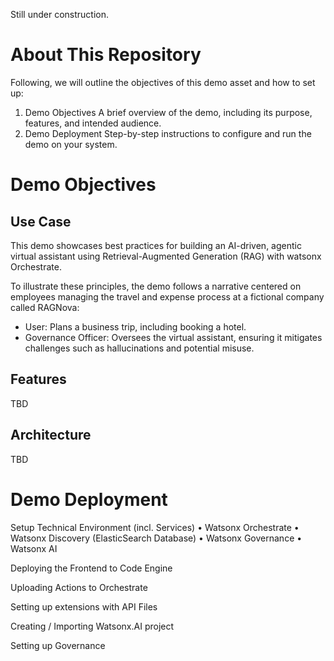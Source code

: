 
Still under construction. 

# About This Repository 
Following, we will outline the objectives of this demo asset and how to set up: 
1.	Demo Objectives 
A brief overview of the demo, including its purpose, features, and intended audience.
2.	Demo Deployment
Step-by-step instructions to configure and run the demo on your system.

# Demo Objectives 

## Use Case 

This demo showcases best practices for building an AI-driven, agentic virtual assistant using Retrieval-Augmented Generation (RAG) with watsonx Orchestrate.

To illustrate these principles, the demo follows a narrative centered on employees managing the travel and expense process at a fictional company called RAGNova:

- User: Plans a business trip, including booking a hotel.
- Governance Officer: Oversees the virtual assistant, ensuring it mitigates challenges such as hallucinations and potential misuse.

## Features 

TBD 

## Architecture 

TBD

# Demo Deployment



Setup Technical Environment (incl. Services) 
•	Watsonx Orchestrate 
•	Watsonx Discovery (ElasticSearch Database) 
•	Watsonx Governance
•	Watsonx AI 

Deploying the Frontend to Code Engine

Uploading Actions to Orchestrate  

Setting up extensions with API Files 

Creating / Importing Watsonx.AI project 

Setting up Governance 


